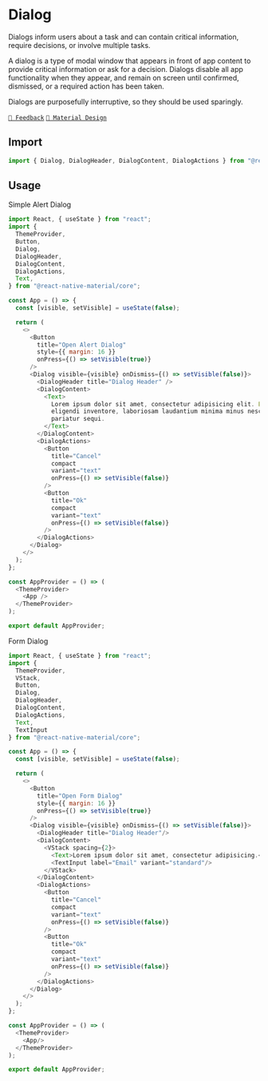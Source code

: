 # Dialog

Dialogs inform users about a task and can contain critical information, require decisions, or involve multiple tasks.

A dialog is a type of modal window that appears in front of app content to provide critical information or ask for a
decision. Dialogs disable all app functionality when they appear, and remain on screen until confirmed, dismissed, or a
required action has been taken.

Dialogs are purposefully interruptive, so they should be used sparingly.

[`💬 Feedback`](https://github.com/yamankatby/react-native-material/labels/component%3A%20Dialog)
[`🎨 Material Design`](https://material.io/components/dialogs)

## Import

```js
import { Dialog, DialogHeader, DialogContent, DialogActions } from "@react-native-material/core";
```

## Usage

Simple Alert Dialog

```js with-preview
import React, { useState } from "react";
import {
  ThemeProvider,
  Button,
  Dialog,
  DialogHeader,
  DialogContent,
  DialogActions,
  Text,
} from "@react-native-material/core";

const App = () => {
  const [visible, setVisible] = useState(false);

  return (
    <>
      <Button
        title="Open Alert Dialog"
        style={{ margin: 16 }}
        onPress={() => setVisible(true)}
      />
      <Dialog visible={visible} onDismiss={() => setVisible(false)}>
        <DialogHeader title="Dialog Header" />
        <DialogContent>
          <Text>
            Lorem ipsum dolor sit amet, consectetur adipisicing elit. Earum
            eligendi inventore, laboriosam laudantium minima minus nesciunt
            pariatur sequi.
          </Text>
        </DialogContent>
        <DialogActions>
          <Button
            title="Cancel"
            compact
            variant="text"
            onPress={() => setVisible(false)}
          />
          <Button
            title="Ok"
            compact
            variant="text"
            onPress={() => setVisible(false)}
          />
        </DialogActions>
      </Dialog>
    </>
  );
};

const AppProvider = () => (
  <ThemeProvider>
    <App />
  </ThemeProvider>
);

export default AppProvider;
```

Form Dialog

```js with-preview
import React, { useState } from "react";
import {
  ThemeProvider,
  VStack,
  Button,
  Dialog,
  DialogHeader,
  DialogContent,
  DialogActions,
  Text,
  TextInput
} from "@react-native-material/core";

const App = () => {
  const [visible, setVisible] = useState(false);

  return (
    <>
      <Button
        title="Open Form Dialog"
        style={{ margin: 16 }}
        onPress={() => setVisible(true)}
      />
      <Dialog visible={visible} onDismiss={() => setVisible(false)}>
        <DialogHeader title="Dialog Header"/>
        <DialogContent>
          <VStack spacing={2}>
            <Text>Lorem ipsum dolor sit amet, consectetur adipisicing.</Text>
            <TextInput label="Email" variant="standard"/>
          </VStack>
        </DialogContent>
        <DialogActions>
          <Button
            title="Cancel"
            compact
            variant="text"
            onPress={() => setVisible(false)}
          />
          <Button
            title="Ok"
            compact
            variant="text"
            onPress={() => setVisible(false)}
          />
        </DialogActions>
      </Dialog>
    </>
  );
};

const AppProvider = () => (
  <ThemeProvider>
    <App/>
  </ThemeProvider>
);

export default AppProvider;
```
